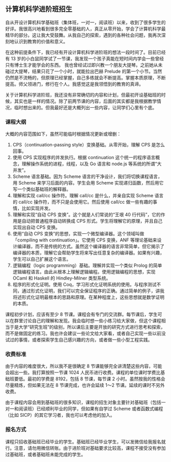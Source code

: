 <div class="inner">
<h2>计算机科学进阶班招生</h2>
<p>自从开设计算机科学基础班（集体班，一对一，阅读班）以来，收到了很多学生的好评。我很高兴地看到很多完全零基础的人，真正从零开始，学会了计算机科学最精华的部分。这让我大受鼓舞。从我自己的探索，遇到的各种社会问题，我再次深刻地认识到教育的价值和意义。</p>
<p>在这种前提条件下，我已经有开设计算机科学进阶班的想法一段时间了。目前已经有 13 岁的小白鼠同学试了一节课，我发现一个孩子真能在短时间内学会一些曾经只有博士生才能学会的东西。
我也曾经试过即兴教一个朋友大提琴。之前她从未碰过大提琴，结果只花了一个小时，就能拉出巴赫 Prelude 的第一个小节。当然仍然是不流畅的，但原理已经掌握，自己多练就会不断提高。掌握本质原理，不断提高。师父领进门，修行在个人。我感觉这是我领悟到的教育的真谛。</p>
<p>关于计算机科学进阶班，我还没有非常确切的内容和计划，但最初开设基础班的时候，其实也是一样的情况。除了前两节课的内容，后面的其实都是我根据教学情况，临时想出来的。但我最好还是大概列出一些内容，让同学们心里有个底。</p>
<h3 id="课程大纲">课程大纲</h3>
<p>大概的内容范围如下，虽然可能临时根据情况更新或增删：</p>
<ol>
<li>CPS（continuation-passing style）变换基础。从零开始，理解 CPS 是怎么回事。</li>
<li>使用 CPS 实现程序的并发执行。根据 continuation 这个统一的程序语言概念，理解操作系统的进程，线程，以及 Go 语言和 node.js 等系统的所谓“大并发”。</li>
<li>Scheme 语言基础。因为 Scheme 语言的干净设计，我们将切换课程语言，用 Scheme 来学习后面的内容。学生会用 Scheme 实现递归函数，然后用它写一个类似基础班的解释器。</li>
<li>理解和实现 call/cc 操作符。理解 call/cc 是什么，并亲自实现 Scheme 语言的 call/cc 操作符，而不只是会使用它。然后使用 call/cc 做一些有趣的事情，比如实现并发。</li>
<li>理解和实现“自动 CPS 变换”。这个就是人们常说的“王垠 40 行代码”，它的作用是自动把普通程序自动转换成 CPS 形式。学生将理解它的原理，并且自己实现出自动 CPS 变换。</li>
<li>使用“自动 CPS 变换”的思想，实现一个微型编译器。这个领域叫做「compiling with continuation」。它使用 CPS 变换，ANF 等理论基础来设计编译器，而不是传统的方式。虽然这个编译器的语言非常简单，但它揭示了编译器的本质，理解它会帮助学生将来写出任意复杂的编译器。如果有兴趣，学生可以自己扩展这个语言。</li>
<li>逻辑编程（logic programming）基础。理解并实现一个类似 Prolog 的简单逻辑编程语言。由此从根本上理解逻辑编程。使用逻辑编程的思想，实现 OCaml 和 Haskell 的 Hindley-Milner 类型系统。</li>
<li>程序的形式化证明。使用 Coq，学习形式化证明系统的使用。与程序测试不同，通过形式化证明，我们可以完全保证程序的正确。通过简单的例子，讲我将述形式化证明最根本的思路和原理。在某种程度上，这些思想就是数学证明的本质。</li>
</ol>
<p>课程初步计划，应该有至少 8 节课。课程会有专门的交流群。每节课后，学生可以在群里讨论自己的理解和发现。我会临时想一些小练习给大家做，但这个课程相当于是大学“研究生班”的级别，所以课后主要是开放的研究方式进行思考和探索，而不是做固定的练习。我也许会建议一些论文给大家看，或者自己实现一些以前没试过的事情，或者探索学生自己感兴趣的方向，或者做一些小型工程实践。</p>
<h3 id="收费标准">收费标准</h3>
<p>由于内容的难度很大，所以我不是很确定 8 节课能够完全讲清楚这些内容，可能会超出一些。我打算按照一节课 1024 人民币进行收费。课程的单位课时学费比基础班要低。最初的学费是 8192，包括 8 节课，每节课 2 小时。虽然按我的性格会尽量精炼，但如果无法在 8 节课完成，也许会延续 1～2 节课。延续的课时不另外收费。</p>
<p>由于课程内容会用到基础班的很多知识，课程的招生对象主要针对基础班（包括一对一和阅读班）已经顺利毕业的同学，但如果有自学过 Scheme 或者函数式编程（比如 SICP）的其它学习者，我也可以考虑他的加入。</p>
<h3 id="报名方式">报名方式</h3>
<p>课程只招收基础班已经毕业的学生。基础班已经毕业学生，可以发微信给我报名就行。注意，请勿用微信转账。由于进阶班对基础要求比较高，课程不接受没有参加过基础班，或者基础班未能完成的学生。</p>
</div>
    